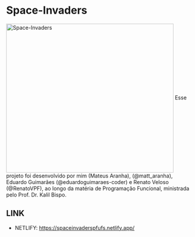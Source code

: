 # Space-Invaders
<img align="center" alt="Space-Invaders" height="400" width="450" src="https://repository-images.githubusercontent.com/1042963760/05607a04-ecb3-4522-99c8-35a570b59737">
Esse projeto foi desenvolvido por mim (Mateus Aranha), (@matt_aranha), Eduardo Guimarães (@eduardoguimaraes-coder) e Renato Veloso (@RenatoVPF), ao longo da matéria de Programação Funcional, ministrada pelo Prof. Dr. Kalil Bispo.

## LINK ## 
* NETLIFY: https://spaceinvaderspfufs.netlify.app/

